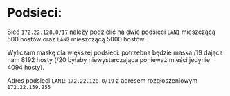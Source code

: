 # Podsieci:
Sieć ```172.22.128.0/17``` należy podzielić na dwie podsieci ```LAN1``` mieszczącą 500 hostów oraz ```LAN2``` mieszczącą 5000 hostów.

Wyliczam maskę dla większej podsieci: potrzebna będzie maska /19 dająca nam 8192 hosty (/20 byłaby niewystarczająca ponieważ mieści jedynie 4094 hosty).

Adres podsieci ```LAN1```: ```172.22.128.0/19``` z adresem rozgłoszeniowym ```172.22.159.255```
